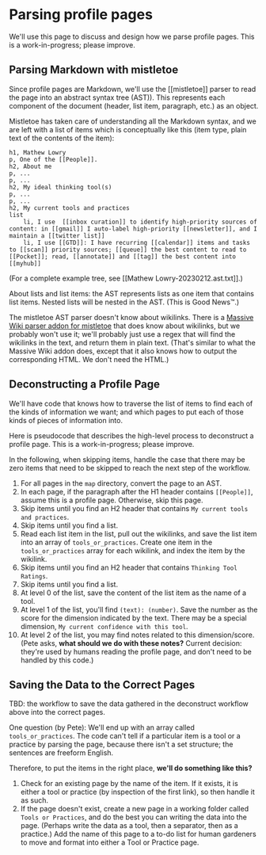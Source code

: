 # Parsing profile pages

We'll use this page to discuss and design how we parse profile pages.  This is a work-in-progress; please improve.

## Parsing Markdown with mistletoe

Since profile pages are Markdown, we'll use the [[mistletoe]] parser to read the page into an abstract syntax tree (AST)).  This represents each component of the document (header, list item, paragraph, etc.) as an object.

Mistletoe has taken care of understanding all the Markdown syntax, and we are left with a list of items which is conceptually like this (item type, plain text of the contents of the item):

```
h1, Mathew Lowry
p, One of the [[People]].
h2, About me
p, ...
p, ...
h2, My ideal thinking tool(s)
p, ...
p, ...
h2, My current tools and practices
list
    li, I use  [[inbox curation]] to identify high-priority sources of content: in [[gmail]] I auto-label high-priority [[newsletter]], and I maintain a [[twitter list]]
    li, I use [[GTD]]: I have recurring [[calendar]] items and tasks to [[scan]] priority sources; [[queue]] the best content to read to [[Pocket]]; read, [[annotate]] and [[tag]] the best content into [[myhub]]
```

(For a complete example tree, see [[Mathew Lowry-20230212.ast.txt]].)

About lists and list items: the AST represents lists as one item that contains list items. Nested lists will be nested in the AST. (This is Good News™️.)

The mistletoe AST parser doesn't know about wikilinks. There is a [Massive Wiki parser addon for mistletoe](https://github.com/peterkaminski/massivewikibuilder/tree/main/mistletoe-parser) that does know about wikilinks, but we probably won't use it; we'll probably just use a regex that will find the wikilinks in the text, and return them in plain text. (That's similar to what the Massive Wiki addon does, except that it also knows how to output the corresponding HTML. We don't need the HTML.)

## Deconstructing a Profile Page

We'll have code that knows how to traverse the list of items to find each of the kinds of information we want; and which pages to put each of those kinds of pieces of information into.

Here is pseudocode that describes the high-level process to deconstruct a profile page.  This is a work-in-progress; please improve.

In the following, when skipping items, handle the case that there may be zero items that need to be skipped to reach the next step of the workflow.

1. For all pages in the `map` directory, convert the page to an AST.
2. In each page, if the paragraph after the H1 header contains `[[People]]`, assume this is a profile page. Otherwise, skip this page.
3. Skip items until you find an H2 header that contains `My current tools and practices`.
4. Skip items until you find a list.
5. Read each list item in the list, pull out the wikilinks, and save the list item into an array of `tools_or_practices`. Create one item in the `tools_or_practices` array for each wikilink, and index the item by the wikilink.
6. Skip items until you find an H2 header that contains `Thinking Tool Ratings`.
7. Skip items until you find a list.
8. At level 0 of the list, save the content of the list item as the name of a tool.
9. At level 1 of the list, you'll find `(text): (number)`. Save the number as the score for the dimension indicated by the text. There may be a special dimension, `My current confidence with this tool`.
10. At level 2 of the list, you may find notes related to this dimension/score. (Pete asks, **what should we do with these notes?** Current decision: they're used by humans reading the profile page, and don't need to be handled by this code.)

## Saving the Data to the Correct Pages

TBD: the workflow to save the data gathered in the deconstruct workflow above into the correct pages.

One question (by Pete): We'll end up with an array called `tools_or_practices`.  The code can't tell if a particular item is a tool or a practice by parsing the page, because there isn't a set structure; the sentences are freeform English.

Therefore, to put the items in the right place, **we'll do something like this?**

1. Check for an existing page by the name of the item. If it exists, it is either a tool or practice (by inspection of the first link), so then handle it as such.
2. If the page doesn't exist, create a new page in a working folder called `Tools or Practices`, and do the best you can writing the data into the page.  (Perhaps write the data as a tool, then a separator, then as a practice.) Add the name of this page to a to-do list for human gardeners to move and format into either a Tool or Practice page.
